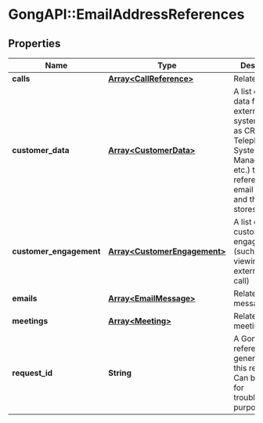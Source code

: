 # GongAPI::EmailAddressReferences

## Properties
Name | Type | Description | Notes
------------ | ------------- | ------------- | -------------
**calls** | [**Array&lt;CallReference&gt;**](CallReference.md) | Related calls. | [optional] 
**customer_data** | [**Array&lt;CustomerData&gt;**](CustomerData.md) | A list of links to data from external systems (such as CRM, Telephony System, Case Management, etc.) that reference the email address and that Gong stores. | [optional] 
**customer_engagement** | [**Array&lt;CustomerEngagement&gt;**](CustomerEngagement.md) | A list of customer&#x27;s engagement (such as viewing external share call) | [optional] 
**emails** | [**Array&lt;EmailMessage&gt;**](EmailMessage.md) | Related email messages. | [optional] 
**meetings** | [**Array&lt;Meeting&gt;**](Meeting.md) | Related meetings. | [optional] 
**request_id** | **String** | A Gong request reference Id, generated for this request. Can be used for troubleshooting purposes. | [optional] 


